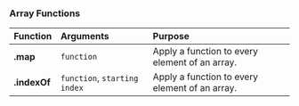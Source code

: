 ### Array Functions
| Function       | Arguments                     | Purpose                                          |
| :------------- |:------------------------------| :------------------------------------------------|
| **.map**       | `function`                    | Apply a function to every element of an array.   |
| **.indexOf**   | `function`, `starting index`  | Apply a function to every element of an array.   |

